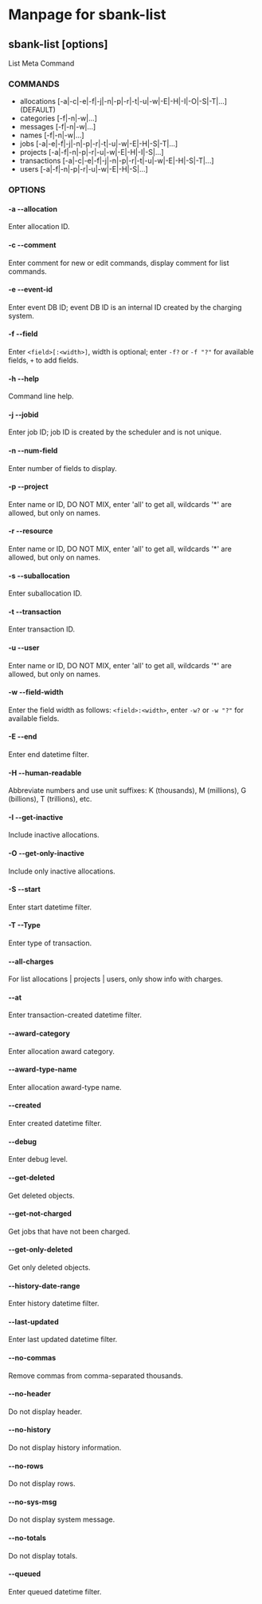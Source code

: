 # Manpage for sbank-list

## sbank-list <list> [options]

List Meta Command

### COMMANDS

* allocations [-a|-c|-e|-f|-j|-n|-p|-r|-t|-u|-w|-E|-H|-I|-O|-S|-T|...] (DEFAULT)
* categories [-f|-n|-w|...]
* messages [-f|-n|-w|...]
* names [-f|-n|-w|...]
* jobs [-a|-e|-f|-j|-n|-p|-r|-t|-u|-w|-E|-H|-S|-T|...]
* projects [-a|-f|-n|-p|-r|-u|-w|-E|-H|-I|-S|...]
* transactions [-a|-c|-e|-f|-j|-n|-p|-r|-t|-u|-w|-E|-H|-S|-T|...]
* users [-a|-f|-n|-p|-r|-u|-w|-E|-H|-S|...]

### OPTIONS

#### -a --allocation

Enter allocation ID.

#### -c --comment

Enter comment for new or edit commands, display comment for list commands.

#### -e --event-id

Enter event DB ID; event DB ID is an internal ID created by the charging system.

#### -f --field

Enter `<field>[:<width>]`, width is optional; enter `-f?` or `-f "?"` for available fields, `+` to add fields.

#### -h --help

Command line help.

#### -j --jobid

Enter job ID; job ID is created by the scheduler and is not unique.

#### -n --num-field

Enter number of fields to display.

#### -p --project

Enter name or ID, DO NOT MIX, enter 'all' to get all, wildcards '*' are allowed, but only on names.

#### -r --resource

Enter name or ID, DO NOT MIX, enter 'all' to get all, wildcards '*' are allowed, but only on names.

#### -s --suballocation

Enter suballocation ID.

#### -t --transaction

Enter transaction ID.

#### -u --user

Enter name or ID, DO NOT MIX, enter 'all' to get all, wildcards '*' are allowed, but only on names.

#### -w --field-width

Enter the field width as follows: `<field>:<width>`, enter `-w?` or `-w "?"` for available fields.

#### -E --end

Enter end datetime filter.

#### -H --human-readable

Abbreviate numbers and use unit suffixes: K (thousands), M (millions), G (billions), T (trillions), etc.

#### -I --get-inactive

Include inactive allocations.

#### -O --get-only-inactive

Include only inactive allocations.

#### -S --start

Enter start datetime filter.

#### -T --Type

Enter type of transaction.

#### --all-charges

For list allocations | projects | users, only show info with charges.

#### --at

Enter transaction-created datetime filter.

#### --award-category

Enter allocation award category.

#### --award-type-name

Enter allocation award-type name.

#### --created

Enter created datetime filter.

#### --debug

Enter debug level.

#### --get-deleted

Get deleted objects.

#### --get-not-charged

Get jobs that have not been charged.

#### --get-only-deleted

Get only deleted objects.

#### --history-date-range

Enter history datetime filter.

#### --last-updated

Enter last updated datetime filter.

#### --no-commas

Remove commas from comma-separated thousands.

#### --no-header

Do not display header.

#### --no-history

Do not display history information.

#### --no-rows

Do not display rows.

#### --no-sys-msg

Do not display system message.

#### --no-totals

Do not display totals.

#### --queued

Enter queued datetime filter.